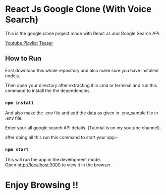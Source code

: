 # React Js Google Clone (With Voice Search)

This is the google clone project made with React Js and Google Search API. 

[Youtube Playlist](https://www.youtube.com/watch?v=9j5WXihnKBc&list=PL_9VQhSm4-mqj5Md60hGwSsbB0wTa07an)  [Teaser](https://www.youtube.com/watch?v=9j5WXihnKBc)

## How to Run

First download this whole repository and also make sure you have installed nodejs.

Then open your directory after extracting it in cmd or terminal and run this command to install the the dependencies.

### `npm install`

And also make the .env file and add the data as given in .env_sample file in .env file.

Enter your all google search APi details. [Tutorial is on my youtube channel].

after doing all this run this command to start your app:-

### `npm start`

This will run the app in the development mode.\
Open [http://localhost:3000](http://localhost:3000) to view it in the browser.

# Enjoy Browsing !!
